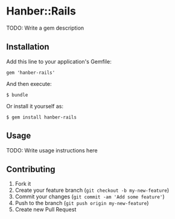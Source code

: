 # Hanber::Rails

TODO: Write a gem description

## Installation

Add this line to your application's Gemfile:

    gem 'hanber-rails'

And then execute:

    $ bundle

Or install it yourself as:

    $ gem install hanber-rails

## Usage

TODO: Write usage instructions here

## Contributing

1. Fork it
2. Create your feature branch (`git checkout -b my-new-feature`)
3. Commit your changes (`git commit -am 'Add some feature'`)
4. Push to the branch (`git push origin my-new-feature`)
5. Create new Pull Request
